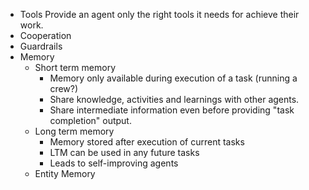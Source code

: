 - Tools
  Provide an agent only the right tools it needs for achieve their work.
- Cooperation
- Guardrails
- Memory
  - Short term memory
    - Memory only available during execution of a task (running a crew?)
    - Share knowledge, activities and learnings with other agents.
    - Share intermediate information even before providing "task completion" output.
  - Long term memory
    - Memory stored after execution of current tasks
    - LTM can be used in any future tasks
    - Leads to self-improving agents
  - Entity Memory

